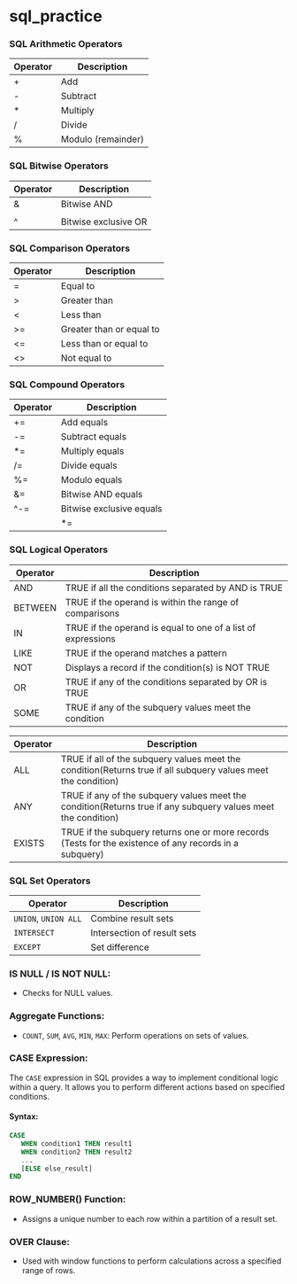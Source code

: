 # sql_practice

### SQL Arithmetic Operators

| Operator | Description          |
|----------|----------------------|
| +        | Add                  |
| -        | Subtract             |
| *        | Multiply             |
| /        | Divide               |
| %        | Modulo (remainder)   |

### SQL Bitwise Operators

| Operator | Description           |
|----------|-----------------------|
| &        | Bitwise AND           |
| |        | Bitwise OR            |
| ^        | Bitwise exclusive OR  |

### SQL Comparison Operators

| Operator | Description                               |
|----------|-------------------------------------------|
| =        | Equal to                                  |
| >        | Greater than                              |
| <        | Less than                                 |
| >=       | Greater than or equal to                  |
| <=       | Less than or equal to                     |
| <>       | Not equal to                              |

### SQL Compound Operators

| Operator | Description                  |
|----------|------------------------------|
| +=       | Add equals                   |
| -=       | Subtract equals              |
| *=       | Multiply equals              |
| /=       | Divide equals                |
| %=       | Modulo equals                |
| &=       | Bitwise AND equals           |
| ^-=      | Bitwise exclusive equals     |
| |*=      | Bitwise OR equals            |

### SQL Logical Operators

| Operator | Description                                                   |
|----------|---------------------------------------------------------------|
| AND      | TRUE if all the conditions separated by AND is TRUE           |
| BETWEEN  | TRUE if the operand is within the range of comparisons        |
| IN       | TRUE if the operand is equal to one of a list of expressions  |
| LIKE     | TRUE if the operand matches a pattern                         |
| NOT      | Displays a record if the condition(s) is NOT TRUE             |
| OR       | TRUE if any of the conditions separated by OR is TRUE         |
| SOME     | TRUE if any of the subquery values meet the condition         |

| Operator | Description                                                                                                          |
|----------|----------------------------------------------------------------------------------------------------------------------|
| ALL      | TRUE if all of the subquery values meet the condition(Returns true if all subquery values meet the condition)        |
| ANY      | TRUE if any of the subquery values meet the condition(Returns true if any subquery values meet the condition)        |
| EXISTS   | TRUE if the subquery returns one or more records (Tests for the existence of any records in a subquery)              |

### SQL Set Operators

| Operator             | Description                         |
|----------------------|-------------------------------------|
| `UNION`, `UNION ALL` | Combine result sets                 |
| `INTERSECT`          | Intersection of result sets         |
| `EXCEPT`             | Set difference                      |

### IS NULL / IS NOT NULL:

- Checks for NULL values.

### Aggregate Functions:

- `COUNT`, `SUM`, `AVG`, `MIN`, `MAX`: Perform operations on sets of values.

### CASE Expression:

The `CASE` expression in SQL provides a way to implement conditional logic within a query. It allows you to perform different actions based on specified conditions.

#### Syntax:

```sql
CASE
   WHEN condition1 THEN result1
   WHEN condition2 THEN result2
   ...
   [ELSE else_result]
END
```

### ROW_NUMBER() Function:

- Assigns a unique number to each row within a partition of a result set.

### OVER Clause:

- Used with window functions to perform calculations across a specified range of rows.
